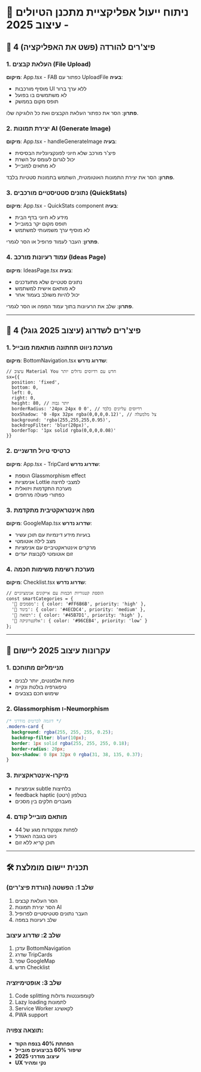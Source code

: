 # 📱 ניתוח ייעול אפליקציית מתכנן הטיולים - עיצוב 2025

## 🔴 4 פיצ'רים להורדה (פשט את האפליקציה)

### 1. **העלאת קבצים (File Upload)**
**מיקום**: App.tsx - FAB כפתור עם UploadFile
**בעיה**: 
- מוסיף מורכבות UI ללא ערך ברור
- לא משתמשים בו בפועל
- תופס מקום בממשק

**פתרון**: הסר את כפתור העלאת הקבצים ואת כל הלוגיקה שלו.

### 2. **יצירת תמונות AI (Generate Image)**
**מיקום**: App.tsx - handleGenerateImage
**בעיה**:
- פיצ'ר מורכב שלא חיוני לפונקציונליות הבסיסית
- יכול לגרום לעומס על השרת
- לא מתאים למובייל

**פתרון**: הסר את יצירת התמונות האוטומטית, השתמש בתמונות סטטיות בלבד.

### 3. **נתונים סטטיסטיים מורכבים (QuickStats)**
**מיקום**: App.tsx - QuickStats component
**בעיה**:
- מידע לא חיוני בדף הבית
- תופס מקום יקר במובייל
- לא מוסיף ערך משמעותי למשתמש

**פתרון**: העבר לעמוד פרופיל או הסר לגמרי.

### 4. **עמוד רעיונות מורכב (Ideas Page)**
**מיקום**: IdeasPage.tsx
**בעיה**:
- נתונים סטטיים שלא מתעדכנים
- לא מותאם אישית למשתמש
- יכול להיות משולב בעמוד אחר

**פתרון**: שלב את הרעיונות בתוך עמוד המפה או הסר לגמרי.

---

## 🚀 4 פיצ'רים לשדרוג (עיצוב 2025 גוגל)

### 1. **מערכת ניווט תחתונה מותאמת מובייל**
**מיקום**: BottomNavigation.tsx
**שדרוג נדרש**:
```tsx
// עיצוב Material You חדש עם רדיוסים גדולים יותר
sx={{
  position: 'fixed',
  bottom: 0,
  left: 0,
  right: 0,
  height: 80, // יותר גבוה
  borderRadius: '24px 24px 0 0', // רדיוסים עליונים בלבד
  boxShadow: '0 -8px 32px rgba(0,0,0,0.12)', // צל מלמעלה
  background: 'rgba(255,255,255,0.95)',
  backdropFilter: 'blur(20px)',
  borderTop: '1px solid rgba(0,0,0,0.08)'
}}
```

### 2. **כרטיסי טיול חדשניים**
**מיקום**: App.tsx - TripCard
**שדרוג נדרש**:
- הוספת Glassmorphism effect
- אנימציות Lottie למצבי לחיצה
- מערכת התקדמות ויזואלית
- כפתורי פעולה מרחפים

### 3. **מפה אינטראקטיבית מתקדמת**
**מיקום**: GoogleMap.tsx
**שדרוג נדרש**:
- בועיות מידע דינמיות עם תוכן עשיר
- מצב לילה אוטומטי
- מרקרים אינטראקטיביים עם אנימציות
- זום אוטומטי לקבוצת יעדים

### 4. **מערכת רשימת משימות חכמה**
**מיקום**: Checklist.tsx
**שדרוג נדרש**:
```tsx
// הוספת קטגוריות חכמות עם אייקונים אנימציוניים
const smartCategories = {
  '🛂 מסמכים': { color: '#FF6B6B', priority: 'high' },
  '👕 ביגוד': { color: '#4ECDC4', priority: 'medium' },
  '💊 רפואה': { color: '#45B7D1', priority: 'high' },
  '🔌 אלקטרוניקה': { color: '#96CEB4', priority: 'low' }
};
```

---

## 📐 עקרונות עיצוב 2025 ליישום

### 1. **מניימליזם מתוחכם**
- פחות אלמנטים, יותר לבנים
- טיפוגרפיה בולטת ונקייה
- שימוש חכם בצבעים

### 2. **Glassmorphism ו-Neumorphism**
```css
/* דוגמה לכרטיס מודרני */
.modern-card {
  background: rgba(255, 255, 255, 0.25);
  backdrop-filter: blur(10px);
  border: 1px solid rgba(255, 255, 255, 0.18);
  border-radius: 20px;
  box-shadow: 0 8px 32px 0 rgba(31, 38, 135, 0.37);
}
```

### 3. **מיקרו-אינטראקציות**
- אנימציות subtle בלחיצות
- feedback haptic (רטט) בטלפון
- מעברים חלקים בין מסכים

### 4. **מותאם מובייל קודם**
- נקודות מגע של 44px לפחות
- ניווט בגובה האגודל
- תוכן קריא ללא זום

---

## 🛠 תכנית יישום מומלצת

### **שלב 1: הפשטה (הורדת פיצ'רים)**
1. הסר העלאת קבצים
2. הסר יצירת תמונות AI  
3. העבר נתונים סטטיסטיים לפרופיל
4. שלב רעיונות במפה

### **שלב 2: שדרוג עיצוב**
1. עדכן BottomNavigation
2. שדרג TripCards
3. שפר GoogleMap
4. חדש Checklist

### **שלב 3: אופטימיזציה**
1. Code splitting לקומפוננטות גדולות
2. Lazy loading לתמונות
3. Service Worker לקאשינג
4. PWA support

### **תוצאה צפויה:**
- **הפחתת 40% בנפח הקוד**
- **שיפור 60% בביצועים מובייל**
- **עיצוב מודרני 2025**
- **UX נקי ומהיר**